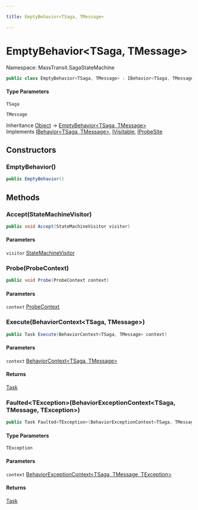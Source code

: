 ```yaml
---

title: EmptyBehavior<TSaga, TMessage>

---
```


# EmptyBehavior\<TSaga, TMessage\>

Namespace: MassTransit.SagaStateMachine

```csharp
public class EmptyBehavior<TSaga, TMessage> : IBehavior<TSaga, TMessage>, IVisitable, IProbeSite
```

#### Type Parameters

`TSaga`<br/>

`TMessage`<br/>

Inheritance [Object](https://learn.microsoft.com/en-us/dotnet/api/system.object) → [EmptyBehavior\<TSaga, TMessage\>](../masstransit-sagastatemachine/emptybehavior-2)<br/>
Implements [IBehavior\<TSaga, TMessage\>](../../masstransit-abstractions/masstransit/ibehavior-2), [IVisitable](../../masstransit-abstractions/masstransit/ivisitable), [IProbeSite](../../masstransit-abstractions/masstransit/iprobesite)

## Constructors

### **EmptyBehavior()**

```csharp
public EmptyBehavior()
```

## Methods

### **Accept(StateMachineVisitor)**

```csharp
public void Accept(StateMachineVisitor visitor)
```

#### Parameters

`visitor` [StateMachineVisitor](../../masstransit-abstractions/masstransit/statemachinevisitor)<br/>

### **Probe(ProbeContext)**

```csharp
public void Probe(ProbeContext context)
```

#### Parameters

`context` [ProbeContext](../../masstransit-abstractions/masstransit/probecontext)<br/>

### **Execute(BehaviorContext\<TSaga, TMessage\>)**

```csharp
public Task Execute(BehaviorContext<TSaga, TMessage> context)
```

#### Parameters

`context` [BehaviorContext\<TSaga, TMessage\>](../../masstransit-abstractions/masstransit/behaviorcontext-2)<br/>

#### Returns

[Task](https://learn.microsoft.com/en-us/dotnet/api/system.threading.tasks.task)<br/>

### **Faulted\<TException\>(BehaviorExceptionContext\<TSaga, TMessage, TException\>)**

```csharp
public Task Faulted<TException>(BehaviorExceptionContext<TSaga, TMessage, TException> context)
```

#### Type Parameters

`TException`<br/>

#### Parameters

`context` [BehaviorExceptionContext\<TSaga, TMessage, TException\>](../../masstransit-abstractions/masstransit/behaviorexceptioncontext-3)<br/>

#### Returns

[Task](https://learn.microsoft.com/en-us/dotnet/api/system.threading.tasks.task)<br/>
